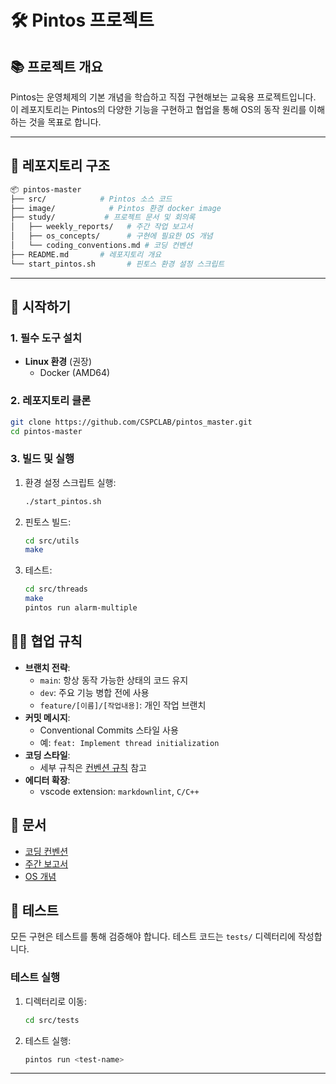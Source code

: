 
# 🛠️ Pintos 프로젝트

## 📚 프로젝트 개요

Pintos는 운영체제의 기본 개념을 학습하고 직접 구현해보는 교육용 프로젝트입니다. 이 레포지토리는 Pintos의 다양한 기능을 구현하고 협업을 통해 OS의 동작 원리를 이해하는 것을 목표로 합니다.

---

## 📂 레포지토리 구조

```bash
📦 pintos-master
├── src/            # Pintos 소스 코드
├── image/            # Pintos 환경 docker image
├── study/           # 프로젝트 문서 및 회의록
│   ├── weekly_reports/   # 주간 작업 보고서
│   ├── os_concepts/      # 구현에 필요한 OS 개념
│   └── coding_conventions.md # 코딩 컨벤션
├── README.md       # 레포지토리 개요
└── start_pintos.sh       # 핀토스 환경 설정 스크립트
```

---

## 🚀 시작하기

### 1. **필수 도구 설치**

- **Linux 환경** (권장)
  - Docker (AMD64)

### 2. **레포지토리 클론**

```bash
git clone https://github.com/CSPCLAB/pintos_master.git
cd pintos-master
```

### 3. **빌드 및 실행**

1. 환경 설정 스크립트 실행:

   ```bash
   ./start_pintos.sh
   ```

2. 핀토스 빌드:

   ```bash
   cd src/utils
   make
   ```

3. 테스트:

   ```bash
   cd src/threads
   make
   pintos run alarm-multiple
   ```

## 🧑‍💻 협업 규칙

- **브랜치 전략**:
  - `main`: 항상 동작 가능한 상태의 코드 유지
  - `dev`: 주요 기능 병합 전에 사용
  - `feature/[이름]/[작업내용]`: 개인 작업 브랜치
- **커밋 메시지**:
  - Conventional Commits 스타일 사용
  - 예: `feat: Implement thread initialization`
- **코딩 스타일**:
  - 세부 규칙은 [컨벤션 규칙](study/coding_conventions.md) 참고
- **에디터 확장**:
  - vscode extension: `markdownlint`, `C/C++`

## 📖 문서

- [코딩 컨벤션](study/coding_conventions.md)
- [주간 보고서](study/weekly_reports/)
- [OS 개념](study/os_concepts)

## 🧪 테스트

모든 구현은 테스트를 통해 검증해야 합니다. 테스트 코드는 `tests/` 디렉터리에 작성합니다.

### 테스트 실행

1. 디렉터리로 이동:

   ```bash
   cd src/tests
   ```

2. 테스트 실행:

   ```bash
   pintos run <test-name>
   ```

---
